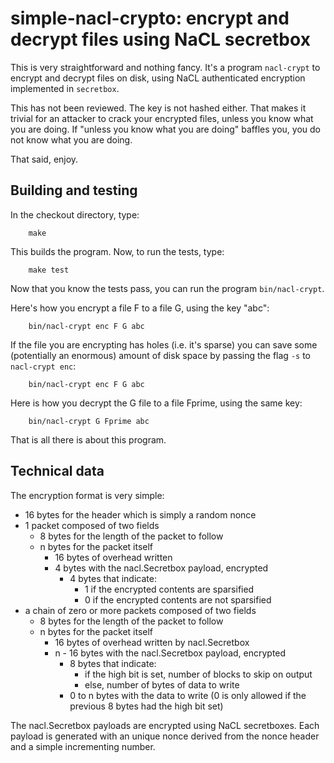 # simple-nacl-crypto: encrypt and decrypt files using NaCL secretbox

This is very straightforward and nothing fancy.  It's a program `nacl-crypt`
to encrypt and decrypt files on disk, using NaCL authenticated encryption
implemented in `secretbox`.

This has not been reviewed.  The key is not hashed either.  That makes it
trivial for an attacker to crack your encrypted files, unless you know
what you are doing.  If "unless you know what you are doing" baffles you,
you do not know what you are doing.

That said, enjoy.

## Building and testing

In the checkout directory, type:

        make

This builds the program.  Now, to run the tests, type:

        make test

Now that you know the tests pass, you can run the program `bin/nacl-crypt`.

Here's how you encrypt a file F to a file G, using the key "abc":

        bin/nacl-crypt enc F G abc

If the file you are encrypting has holes (i.e. it's sparse) you can save
some (potentially an enormous) amount of disk space by passing the flag
`-s` to `nacl-crypt enc`:

        bin/nacl-crypt enc F G abc

Here is how you decrypt the G file to a file Fprime, using the same key:

        bin/nacl-crypt G Fprime abc

That is all there is about this program.

## Technical data

The encryption format is very simple:

* 16 bytes for the header which is simply a random nonce
* 1 packet composed of two fields
  * 8 bytes for the length of the packet to follow
  * n bytes for the packet itself
    * 16 bytes of overhead written
    * 4 bytes with the nacl.Secretbox payload, encrypted
      * 4 bytes that indicate:
        * 1 if the encrypted contents are sparsified
        * 0 if the encrypted contents are not sparsified
* a chain of zero or more packets composed of two fields
  * 8 bytes for the length of the packet to follow
  * n bytes for the packet itself
    * 16 bytes of overhead written by nacl.Secretbox
    * n - 16 bytes with the nacl.Secretbox payload, encrypted
      * 8 bytes that indicate:
        * if the high bit is set, number of blocks to skip on output
        * else, number of bytes of data to write
      * 0 to n bytes with the data to write
        (0 is only allowed if the previous 8 bytes had the high bit set)

The nacl.Secretbox payloads are encrypted using NaCL secretboxes.
Each payload is generated with an unique nonce derived from the nonce
header and a simple incrementing number.
